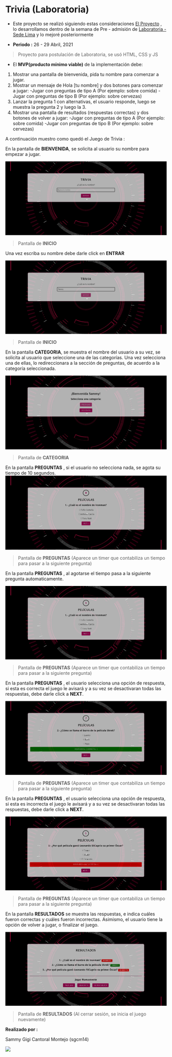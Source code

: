 Trivia (Laboratoria)
=============
- Este proyecto se realizó siguiendo estas consideraciones [El Proyecto](https://laboratoria1.gitbook.io/preadmision/a-trabajar/proyecto) , lo desarrollamos dentro de la semana de Pre - admisión de [Laboratoria - Sede Lima](https://www.laboratoria.la/) y lo mejoré posteriormente

- **Periodo :** 26 - 29 Abril, 2021
> Proyecto para postulación de Laboratoria, se usó HTML, CSS y JS
- El **MVP(producto mínimo viable)** de la implementación debe:
1. Mostrar una pantalla de bienvenida, pida tu nombre para comenzar a jugar.
2. Mostrar un mensaje de Hola [tu nombre] y dos botones para comenzar a jugar:
	-Jugar con preguntas de tipo A (Por ejemplo: sobre comida)
	-Jugar con preguntas de tipo B (Por ejemplo: sobre cervezas)
3. Lanzar la pregunta 1 con alternativas, el usuario responde, luego se muestra la pregunta 2 y luego la 3.
4. Mostrar una pantalla de resultados (respuestas correctas) y dos botones de volver a jugar:
	-Jugar con preguntas de tipo A (Por ejemplo: sobre comida)
	-Jugar con preguntas de tipo B (Por ejemplo: sobre cervezas)

A continuación muestro como quedó el Juego de Trivia :

En la pantalla de **BIENVENIDA**, se solicita al usuario su nombre para empezar a jugar.

![](https://raw.githubusercontent.com/sgcm14/LIM015-trivia/master/img/doc/1.jpg)
> Pantalla de **INICIO**

Una vez escriba su nombre debe darle click en **ENTRAR**

![](https://raw.githubusercontent.com/sgcm14/LIM015-trivia/master/img/doc/2.jpg)
> Pantalla de **INICIO**

En la pantalla **CATEGORIA**, se muestra el nombre del usuario a su vez, se solicita al usuario que seleccione una de las categorías. Una vez selecciona una de ellas, lo redireccionara a la sección de preguntas, de acuerdo a la categoría seleccionada.

![](https://raw.githubusercontent.com/sgcm14/LIM015-trivia/master/img/doc/3.jpg)
> Pantalla de **CATEGORIA**

En la pantalla **PREGUNTAS** , si el usuario no selecciona nada, se agota su tiempo de 10 segundos.
![](https://raw.githubusercontent.com/sgcm14/LIM015-trivia/master/img/doc/4.jpg)
> Pantalla de **PREGUNTAS** (Aparece un timer que contabiliza un tiempo para pasar a la siguiente pregunta)

En la pantalla **PREGUNTAS** , al agotarse el tiempo pasa a la siguiente pregunta automaticamente.

![](https://raw.githubusercontent.com/sgcm14/LIM015-trivia/master/img/doc/5.jpg)
> Pantalla de **PREGUNTAS** (Aparece un timer que contabiliza un tiempo para pasar a la siguiente pregunta)

En la pantalla **PREGUNTAS** , el usuario selecciona una opción de respuesta, si esta es correcta el juego le avisará y a su vez se desactivaran todas las respuestas, debe darle click a **NEXT**.

![](https://raw.githubusercontent.com/sgcm14/LIM015-trivia/master/img/doc/6.jpg)
> Pantalla de **PREGUNTAS** (Aparece un timer que contabiliza un tiempo para pasar a la siguiente pregunta)

En la pantalla **PREGUNTAS** , el usuario selecciona una opción de respuesta, si esta es incorrecta el juego le avisará y a su vez se desactivaran todas las respuestas, debe darle click a **NEXT**.

![](https://raw.githubusercontent.com/sgcm14/LIM015-trivia/master/img/doc/7.jpg)
> Pantalla de **PREGUNTAS** (Aparece un timer que contabiliza un tiempo para pasar a la siguiente pregunta)

En la pantalla **RESULTADOS** se muestra las respuestas, e indica cuáles fueron correctas y cuáles fueron incorrectas. Asimismo, el usuario tiene la opción de volver a jugar, o finalizar el juego.

![](https://raw.githubusercontent.com/sgcm14/LIM015-trivia/master/img/doc/8.jpg)
> Pantalla de **RESULTADOS** (Al cerrar sesión, se inicia el juego nuevamente)


**Realizado por :** 

Sammy Gigi Cantoral Montejo (sgcm14)

![](https://edteam-media.s3.amazonaws.com/users/avatar/16f3b00c-18cf-43f5-af5f-f9692fa3e5f1.jpg)

